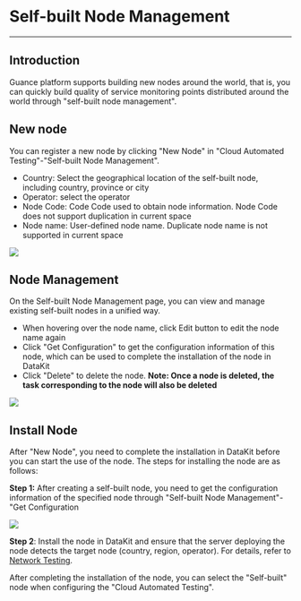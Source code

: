 # Self-built Node Management
---

## Introduction

Guance platform supports building new nodes around the world, that is, you can quickly build quality of service monitoring points distributed around the world through "self-built node management".

## New node

You can register a new node by clicking "New Node" in "Cloud Automated Testing"-"Self-built Node Management".

- Country: Select the geographical location of the self-built node, including country, province or city
- Operator: select the operator
- Node Code: Code Code used to obtain node information. Node Code does not support duplication in current space
- Node name: User-defined node name. Duplicate node name is not supported in current space

![](img/4.dailtesting_1.png)

## Node Management

On the Self-built Node Management page, you can view and manage existing self-built nodes in a unified way.

- When hovering over the node name, click Edit button to edit the node name again
- Click "Get Configuration" to get the configuration information of this node, which can be used to complete the installation of the node in DataKit
- Click "Delete" to delete the node. **Note: Once a node is deleted, the task corresponding to the node will also be deleted**

![](img/image_1.png)



## Install Node

After "New Node", you need to complete the installation in DataKit before you can start the use of the node. The steps for installing the node are as follows:

**Step 1:** After creating a self-built node, you need to get the configuration information of the specified node through "Self-built Node Management"-"Get Configuration

![](img/image_3.png)

**Step 2**: Install the node in DataKit and ensure that the server deploying the node detects the target node (country, region, operator). For details, refer to [Network Testing](../integrations/network/dialtesting.md).

After completing the installation of the node, you can select the "Self-built" node when configuring the "Cloud Automated Testing".
